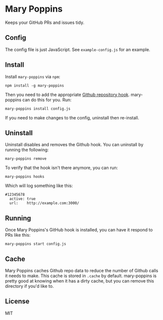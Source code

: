 # Mary Poppins

Keeps your GitHub PRs and issues tidy.

## Config

The config file is just JavaScript.
See `example-config.js` for an example.

## Install

Install `mary-poppins` via `npm`:

```shell
npm install -g mary-poppins
```

Then you need to add the appropriate [Github repository hook](http://developer.github.com/v3/repos/hooks/).
mary-poppins can do this for you.
Run:

```shell
mary-poppins install config.js
```

If you need to make changes to the config, uninstall then re-install.

## Uninstall

Uninstall disables and removes the Github hook.
You can uninstall by running the following:

```shell
mary-poppins remove
```

To verify that the hook isn't there anymore, you can run:

```shell
mary-poppins hooks
```

Which will log something like this:

```
#12345678
  active: true
  url:    http://example.com:3000/
```

## Running

Once Mary Poppins's GitHub hook is installed, you can have it respond to PRs like this:

```shell
mary-poppins start config.js
```

## Cache

Mary Poppins caches Github repo data to reduce the number of Github calls it needs to make.
This cache is stored in `.cache` by default.
mary-poppins is pretty good at knowing when it has a dirty cache, but you can remove this directory if you'd like to.

## License
MIT

